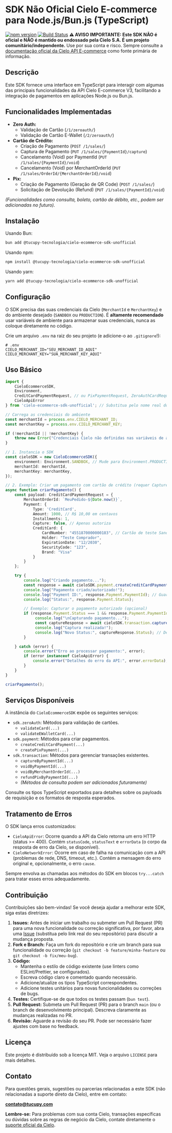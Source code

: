 # SDK Não Oficial Cielo E-commerce para Node.js/Bun.js (TypeScript)

[![npm version](https://badge.fury.io/js/cielo-ecommerce-sdk-unofficial.svg)](https://badge.fury.io/js/cielo-ecommerce-sdk-unofficial) [![Build Status](https://travis-ci.org/your-username/your-repo.svg?branch=main)](https://travis-ci.org/your-username/your-repo) **⚠️ AVISO IMPORTANTE: Este SDK NÃO é oficial e NÃO é mantido ou endossado pela Cielo S.A. É um projeto comunitário/independente.** Use por sua conta e risco. Sempre consulte a [documentação oficial da Cielo API E-commerce](https://desenvolvedores.cielo.com.br/) como fonte primária de informação.

## Descrição

Este SDK fornece uma interface em TypeScript para interagir com algumas das principais funcionalidades da API Cielo E-commerce V3, facilitando a integração de pagamentos em aplicações Node.js ou Bun.js.

## Funcionalidades Implementadas

* **Zero Auth:**
    * Validação de Cartão (`/1/zeroauth/`)
    * Validação de Cartão E-Wallet (`/2/zeroauth/`)
* **Cartão de Crédito:**
    * Criação de Pagamento (`POST /1/sales/`)
    * Captura de Pagamento (`PUT /1/sales/{PaymentId}/capture`)
    * Cancelamento (Void) por PaymentId (`PUT /1/sales/{PaymentId}/void`)
    * Cancelamento (Void) por MerchantOrderId (`PUT /1/sales/OrderId/{MerchantOrderId}/void`)
* **Pix:**
    * Criação de Pagamento (Geração de QR Code) (`POST /1/sales/`)
    * Solicitação de Devolução (Refund) (`PUT /1/sales/{PaymentId}/void`)

*(Funcionalidades como consulta, boleto, cartão de débito, etc., podem ser adicionadas no futuro).*

## Instalação

Usando Bun:
```bash
bun add @tucupy-tecnologia/cielo-ecommerce-sdk-unofficial
````

Usando npm:

```bash
npm install @tucupy-tecnologia/cielo-ecommerce-sdk-unofficial
```

Usando yarn:

```bash
yarn add @tucupy-tecnologia/cielo-ecommerce-sdk-unofficial
```
## Configuração

O SDK precisa das suas credenciais da Cielo (`MerchantId` e `MerchantKey`) e do ambiente desejado (`SANDBOX` ou `PRODUCTION`). É **altamente recomendado** usar variáveis de ambiente para armazenar suas credenciais, nunca as coloque diretamente no código.

Crie um arquivo `.env` na raiz do seu projeto (e adicione-o ao `.gitignore`\!):

```dotenv
# .env
CIELO_MERCHANT_ID="SEU_MERCHANT_ID_AQUI"
CIELO_MERCHANT_KEY="SUA_MERCHANT_KEY_AQUI"
```

## Uso Básico

```typescript
import {
    CieloEcommerceSDK,
    Environment,
    CreditCardPaymentRequest, // ou PixPaymentRequest, ZeroAuthCardRequest, etc.
    CieloApiError
} from 'cielo-ecommerce-sdk-unofficial'; // Substitua pelo nome real do pacote

// Carrega as credenciais do ambiente
const merchantId = process.env.CIELO_MERCHANT_ID;
const merchantKey = process.env.CIELO_MERCHANT_KEY;

if (!merchantId || !merchantKey) {
    throw new Error("Credenciais Cielo não definidas nas variáveis de ambiente.");
}

// 1. Instancia o SDK
const cieloSDK = new CieloEcommerceSDK({
    environment: Environment.SANDBOX, // Mude para Environment.PRODUCTION em produção!
    merchantId: merchantId,
    merchantKey: merchantKey,
});

// 2. Exemplo: Criar um pagamento com cartão de crédito (requer Capture=false para testar captura depois)
async function criarPagamento() {
    const payload: CreditCardPaymentRequest = {
        MerchantOrderId: `MeuPedido-${Date.now()}`,
        Payment: {
            Type: 'CreditCard',
            Amount: 1000, // R$ 10,00 em centavos
            Installments: 1,
            Capture: false, // Apenas autoriza
            CreditCard: {
                CardNumber: "4551870000000183", // Cartão de teste Sandbox
                Holder: "Teste Comprador",
                ExpirationDate: "12/2030",
                SecurityCode: "123",
                Brand: "Visa"
            }
        }
    };

    try {
        console.log("Criando pagamento...");
        const response = await cieloSDK.payment.createCreditCardPayment(payload);
        console.log("Pagamento criado/autorizado!");
        console.log("Payment ID:", response.Payment.PaymentId); // Guarde este ID!
        console.log("Status:", response.Payment.Status);

        // Exemplo: Capturar o pagamento autorizado (opcional)
        if (response.Payment.Status === 1 && response.Payment.PaymentId) { // Status 1 = Autorizado
             console.log("\nCapturando pagamento...");
             const captureResponse = await cieloSDK.transaction.captureByPaymentId(response.Payment.PaymentId);
             console.log("Captura realizada!");
             console.log("Novo Status:", captureResponse.Status); // Deve ser 2 (Capturado)
        }

    } catch (error) {
        console.error("Erro ao processar pagamento:", error);
        if (error instanceof CieloApiError) {
            console.error("Detalhes do erro da API:", error.errorData);
        }
    }
}

criarPagamento();
```

## Serviços Disponíveis

A instância do `CieloEcommerceSDK` expõe os seguintes serviços:

  * `sdk.zeroAuth`: Métodos para validação de cartões.
      * `validateCard(...)`
      * `validateEWalletCard(...)`
  * `sdk.payment`: Métodos para criar pagamentos.
      * `createCreditCardPayment(...)`
      * `createPixPayment(...)`
  * `sdk.transaction`: Métodos para gerenciar transações existentes.
      * `captureByPaymentId(...)`
      * `voidByPaymentId(...)`
      * `voidByMerchantOrderId(...)`
      * `refundPixByPaymentId(...)`
      * *(Métodos de consulta podem ser adicionados futuramente)*

Consulte os tipos TypeScript exportados para detalhes sobre os payloads de requisição e os formatos de resposta esperados.

## Tratamento de Erros

O SDK lança erros customizados:

  * `CieloApiError`: Ocorre quando a API da Cielo retorna um erro HTTP (status \>= 400). Contém `statusCode`, `statusText` e `errorData` (o corpo da resposta de erro da Cielo, se disponível).
  * `CieloNetworkError`: Ocorre em caso de falha na comunicação com a API (problemas de rede, DNS, timeout, etc.). Contém a mensagem do erro original e, opcionalmente, o erro `cause`.

Sempre envolva as chamadas aos métodos do SDK em blocos `try...catch` para tratar esses erros adequadamente.

## Contribuição

Contribuições são bem-vindas\! Se você deseja ajudar a melhorar este SDK, siga estas diretrizes:

1.  **Issues:** Antes de iniciar um trabalho ou submeter um Pull Request (PR) para uma nova funcionalidade ou correção significativa, por favor, abra uma [Issue](https://www.google.com/search?q=https://github.com/your-username/your-repo/issues) (substitua pelo link real do seu repositório) para discutir a mudança proposta.
2.  **Fork e Branch:** Faça um fork do repositório e crie um branch para sua funcionalidade ou correção (`git checkout -b feature/minha-feature` ou `git checkout -b fix/meu-bug`).
3.  **Código:**
      * Mantenha o estilo de código existente (use linters como ESLint/Prettier, se configurados).
      * Escreva código claro e comentado quando necessário.
      * Adicione/atualize os tipos TypeScript correspondentes.
      * Adicione testes unitários para novas funcionalidades ou correções de bugs.
4.  **Testes:** Certifique-se de que todos os testes passam (`bun test`).
5.  **Pull Request:** Submeta um Pull Request (PR) para o branch `main` (ou o branch de desenvolvimento principal). Descreva claramente as mudanças realizadas no PR.
6.  **Revisão:** Aguarde a revisão do seu PR. Pode ser necessário fazer ajustes com base no feedback.

## Licença

Este projeto é distribuído sob a licença MIT. Veja o arquivo `LICENSE` para mais detalhes.

## Contato

Para questões gerais, sugestões ou parcerias relacionadas a este SDK (não relacionadas a suporte direto da Cielo), entre em contato:

**contato@tucupy.com**

**Lembre-se:** Para problemas com sua conta Cielo, transações específicas ou dúvidas sobre as regras de negócio da Cielo, contate diretamente o [suporte oficial da Cielo](https://www.cielo.com.br/atendimento).


